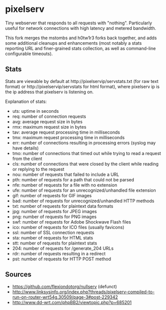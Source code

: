 pixelserv
=========

Tiny webserver that responds to all requests with "nothing".  Particularly useful for network connections with high latency and metered bandwidth.

This fork merges the mstombs and h0tw1r3 forks back together, and adds some additional cleanups and enhancements (most notably a stats reporting URL and finer-grained stats collection, as well as command-line configurable timeouts).

Stats
-----

Stats are viewable by default at http://pixelservip/servstats.txt (for raw text format) or http://pixelservip/servstats for html format), where pixelserv ip is the ip address that pixelserv is listening on.

Explanation of stats:
* uts: uptime in seconds
* req: number of connection requests
* avg: average request size in bytes
* rmx: maximum request size in bytes
* tav: average request processing time in milliseconds
* tmx: maximum request processing time in milliseconds
* err: number of connections resulting in processing errors (syslog may have details)
* tmo: number of connections that timed out while trying to read a request from the client
* cls: number of connections that were closed by the client while reading or replying to the request
* nou: number of requests that failed to include a URL
* pth: number of requests for a path that could not be parsed
* nfe: number of requests for a file with no extension
* ufe: number of requests for an unrecognized/unhandled file extension
* gif: number of requests for GIF images
* bad: number of requests for unrecognized/unhandled HTTP methods
* txt: number of requests for plaintext data formats
* jpg: number of requests for JPEG images
* png: number of requests for PNG images
* swf: number of requests for Adobe Shockwave Flash files
* ico: number of requests for ICO files (usually favicons)
* ssl: number of SSL connection requests
* sta: number of requests for HTML stats
* stt: number of requests for plaintext stats
* 204: number of requests for /generate_204 URLs
* rdr: number of requests resulting in a redirect
* pst: number of requests for HTTP POST method

Sources
-------

* https://github.com/flexiondotorg/nullserv (defunct)
* http://www.linksysinfo.org/index.php?threads/pixelserv-compiled-to-run-on-router-wrt54g.30509/page-3#post-229342
* http://www.dd-wrt.com/phpBB2/viewtopic.php?p=685201
